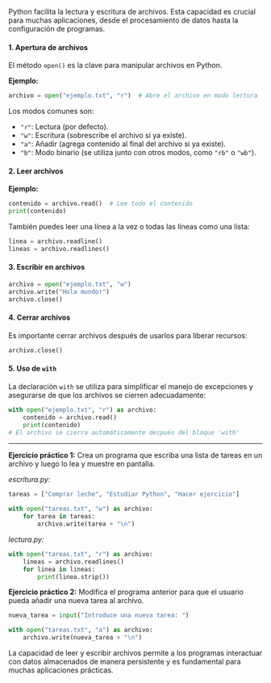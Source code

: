 Python facilita la lectura y escritura de archivos. Esta capacidad es crucial para muchas aplicaciones, desde el procesamiento de datos hasta la configuración de programas.

#### **1. Apertura de archivos**

El método `open()` es la clave para manipular archivos en Python. 

**Ejemplo:**

```python
archivo = open("ejemplo.txt", "r")  # Abre el archivo en modo lectura
```

Los modos comunes son:

- `"r"`: Lectura (por defecto).
- `"w"`: Escritura (sobrescribe el archivo si ya existe).
- `"a"`: Añadir (agrega contenido al final del archivo si ya existe).
- `"b"`: Modo binario (se utiliza junto con otros modos, como `"rb"` o `"wb"`).

#### **2. Leer archivos**

**Ejemplo:**

```python
contenido = archivo.read()  # Lee todo el contenido
print(contenido)
```

También puedes leer una línea a la vez o todas las líneas como una lista:

```python
linea = archivo.readline()
lineas = archivo.readlines()
```

#### **3. Escribir en archivos**

```python
archivo = open("ejemplo.txt", "w")
archivo.write("Hola mundo!")
archivo.close()
```

#### **4. Cerrar archivos**

Es importante cerrar archivos después de usarlos para liberar recursos:

```python
archivo.close()
```

#### **5. Uso de `with`**

La declaración `with` se utiliza para simplificar el manejo de excepciones y asegurarse de que los archivos se cierren adecuadamente:

```python
with open("ejemplo.txt", "r") as archivo:
    contenido = archivo.read()
    print(contenido)
# El archivo se cierra automáticamente después del bloque 'with'
```

---

**Ejercicio práctico 1:** Crea un programa que escriba una lista de tareas en un archivo y luego lo lea y muestre en pantalla.

*escritura.py:*
```python
tareas = ["Comprar leche", "Estudiar Python", "Hacer ejercicio"]

with open("tareas.txt", "w") as archivo:
    for tarea in tareas:
        archivo.write(tarea + "\n")
```

*lectura.py:*
```python
with open("tareas.txt", "r") as archivo:
    lineas = archivo.readlines()
    for linea in lineas:
        print(linea.strip())
```

**Ejercicio práctico 2:** Modifica el programa anterior para que el usuario pueda añadir una nueva tarea al archivo.

```python
nueva_tarea = input("Introduce una nueva tarea: ")

with open("tareas.txt", "a") as archivo:
    archivo.write(nueva_tarea + "\n")
```

La capacidad de leer y escribir archivos permite a los programas interactuar con datos almacenados de manera persistente y es fundamental para muchas aplicaciones prácticas.